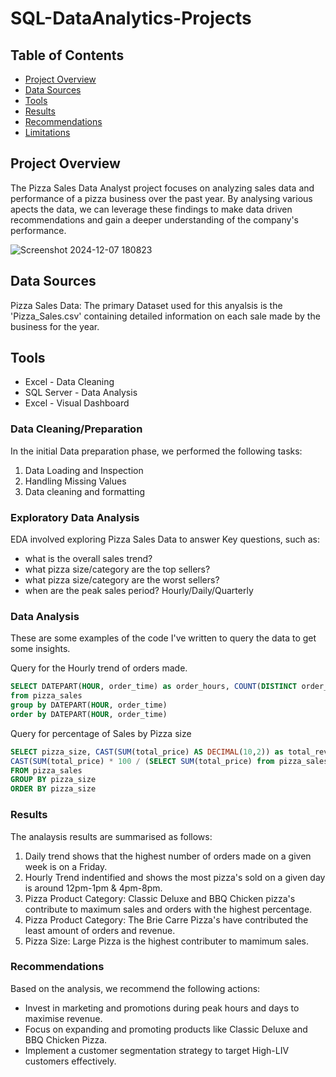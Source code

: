 # SQL-DataAnalytics-Projects

## Table of Contents

- [Project Overview](#project-overview)
- [Data Sources](#data-sources)
- [Tools](#tools)
- [Results](#results)
- [Recommendations](#recommendations)
- [Limitations](#limitations)
   

## Project Overview 

The Pizza Sales Data Analyst project focuses on analyzing sales data and performance of a pizza business over the past year. By analysing various apects the data, we can leverage these findings to make data driven recommendations and gain a deeper understanding of the company's performance.

![Screenshot 2024-12-07 180823](https://github.com/user-attachments/assets/fd716e3d-b1b2-4878-859c-6a17b9442bd9)




## Data Sources

Pizza Sales Data: The primary Dataset used for this anyalsis is the 'Pizza_Sales.csv' containing detailed information on each sale made by the business for the year.

## Tools

- Excel - Data Cleaning
- SQL Server - Data Analysis
- Excel - Visual Dashboard


### Data Cleaning/Preparation

In the initial Data preparation phase, we performed the following tasks:
1. Data Loading and Inspection
2. Handling Missing Values
3. Data cleaning and formatting


### Exploratory Data Analysis

EDA involved exploring Pizza Sales Data to answer Key questions, such as:
- what is the overall sales trend?
- what pizza size/category are the top sellers?
- what pizza size/category are the worst sellers?
-  when are the peak sales period? Hourly/Daily/Quarterly

### Data Analysis 

These are some examples of the code I've written to query the data to get some insights.

Query for the Hourly trend of orders made.

```sql
SELECT DATEPART(HOUR, order_time) as order_hours, COUNT(DISTINCT order_id) as total_orders
from pizza_sales
group by DATEPART(HOUR, order_time)
order by DATEPART(HOUR, order_time)
```

Query for percentage of Sales by Pizza size

```sql 
SELECT pizza_size, CAST(SUM(total_price) AS DECIMAL(10,2)) as total_revenue,
CAST(SUM(total_price) * 100 / (SELECT SUM(total_price) from pizza_sales) AS DECIMAL(10,2)) AS PCT
FROM pizza_sales
GROUP BY pizza_size
ORDER BY pizza_size
```


### Results   

The analaysis results are summarised as follows:
1. Daily trend shows that the highest number of orders made on a given week is on a Friday.
2. Hourly Trend indentified and shows the most pizza's sold on a given day is around 12pm-1pm & 4pm-8pm.
3. Pizza Product Category: Classic Deluxe and BBQ Chicken pizza's contribute to maximum sales and orders with the highest percentage.
4. Pizza Product Category: The Brie Carre Pizza's have contributed the least amount of orders and revenue.
5. Pizza Size: Large Pizza is the highest contributer to mamimum sales.

### Recommendations 

Based on the analysis, we recommend the following actions:
- Invest in marketing and promotions during peak hours and days to maximise revenue.
- Focus on expanding and promoting products like Classic Deluxe and BBQ Chicken Pizza.
- Implement a customer segmentation strategy to target High-LIV customers effectively.


  
